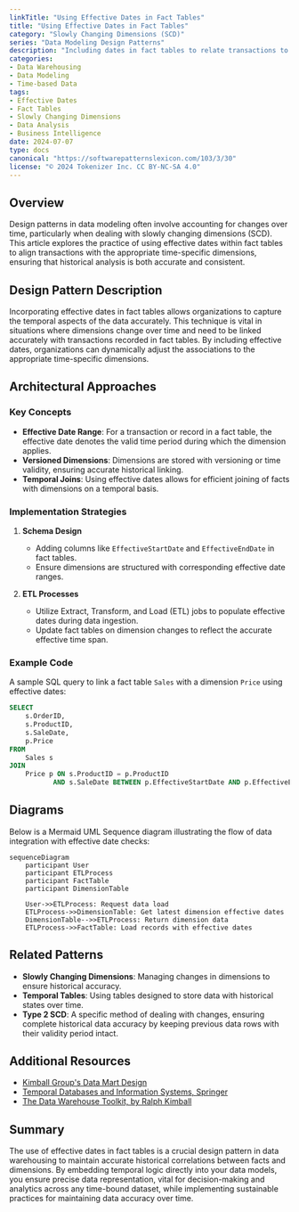 ```yaml
---
linkTitle: "Using Effective Dates in Fact Tables"
title: "Using Effective Dates in Fact Tables"
category: "Slowly Changing Dimensions (SCD)"
series: "Data Modeling Design Patterns"
description: "Including dates in fact tables to relate transactions to time-specific dimensions, ensuring accurate and dynamic data analysis."
categories:
- Data Warehousing
- Data Modeling
- Time-based Data
tags:
- Effective Dates
- Fact Tables
- Slowly Changing Dimensions
- Data Analysis
- Business Intelligence
date: 2024-07-07
type: docs
canonical: "https://softwarepatternslexicon.com/103/3/30"
license: "© 2024 Tokenizer Inc. CC BY-NC-SA 4.0"
---
```



## Overview

Design patterns in data modeling often involve accounting for changes over time, particularly when dealing with slowly changing dimensions (SCD). This article explores the practice of using effective dates within fact tables to align transactions with the appropriate time-specific dimensions, ensuring that historical analysis is both accurate and consistent.

## Design Pattern Description

Incorporating effective dates in fact tables allows organizations to capture the temporal aspects of the data accurately. This technique is vital in situations where dimensions change over time and need to be linked accurately with transactions recorded in fact tables. By including effective dates, organizations can dynamically adjust the associations to the appropriate time-specific dimensions.

## Architectural Approaches

### Key Concepts

- **Effective Date Range**: For a transaction or record in a fact table, the effective date denotes the valid time period during which the dimension applies.
- **Versioned Dimensions**: Dimensions are stored with versioning or time validity, ensuring accurate historical linking.
- **Temporal Joins**: Using effective dates allows for efficient joining of facts with dimensions on a temporal basis.

### Implementation Strategies

1. **Schema Design**
   - Adding columns like `EffectiveStartDate` and `EffectiveEndDate` in fact tables.
   - Ensure dimensions are structured with corresponding effective date ranges.

2. **ETL Processes**
   - Utilize Extract, Transform, and Load (ETL) jobs to populate effective dates during data ingestion.
   - Update fact tables on dimension changes to reflect the accurate effective time span.

### Example Code

A sample SQL query to link a fact table `Sales` with a dimension `Price` using effective dates:

```sql
SELECT 
    s.OrderID,
    s.ProductID,
    s.SaleDate,
    p.Price
FROM 
    Sales s
JOIN 
    Price p ON s.ProductID = p.ProductID 
           AND s.SaleDate BETWEEN p.EffectiveStartDate AND p.EffectiveEndDate;
```

## Diagrams

Below is a Mermaid UML Sequence diagram illustrating the flow of data integration with effective date checks:

```mermaid
sequenceDiagram
    participant User
    participant ETLProcess
    participant FactTable
    participant DimensionTable

    User->>ETLProcess: Request data load
    ETLProcess->>DimensionTable: Get latest dimension effective dates
    DimensionTable-->>ETLProcess: Return dimension data
    ETLProcess->>FactTable: Load records with effective dates
```

## Related Patterns

- **Slowly Changing Dimensions**: Managing changes in dimensions to ensure historical accuracy.
- **Temporal Tables**: Using tables designed to store data with historical states over time.
- **Type 2 SCD**: A specific method of dealing with changes, ensuring complete historical data accuracy by keeping previous data rows with their validity period intact.

## Additional Resources

- [Kimball Group's Data Mart Design](http://www.kimballgroup.com)
- [Temporal Databases and Information Systems, Springer](https://link.springer.com/book/10.1007/3-540-45655-3)
- [The Data Warehouse Toolkit, by Ralph Kimball](https://www.amazon.com/Data-Warehouse-Toolkit-Definitive-Dimensional/dp/1118530802)

## Summary

The use of effective dates in fact tables is a crucial design pattern in data warehousing to maintain accurate historical correlations between facts and dimensions. By embedding temporal logic directly into your data models, you ensure precise data representation, vital for decision-making and analytics across any time-bound dataset, while implementing sustainable practices for maintaining data accuracy over time.
